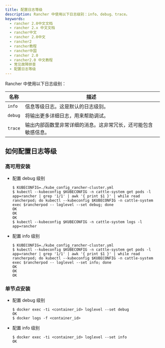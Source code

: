 ```yaml
---
title: 配置日志等级
description: Rancher 中使用以下日志级别：info、debug、trace。
keywords:
  - rancher 2.0中文文档
  - rancher 2.x 中文文档
  - rancher中文
  - rancher 2.0中文
  - rancher2
  - rancher教程
  - rancher中国
  - rancher 2.0
  - rancher2.0 中文教程
  - 常见故障排查
  - 配置日志等级
---
```


Rancher 中使用以下日志级别：

| 名称    | 描述                                                           |
| ------- | -------------------------------------------------------------- |
| `info`  | 信息等级日志。这是默认的日志级别。                             |
| `debug` | 将输出更多详细日志，用来帮助调试。                             |
| `trace` | 输出内部函数里非常详细的消息。这非常冗长，还可能包含敏感信息。 |

## 如何配置日志等级

### 高可用安装

- 配置 debug 级别

  ```
  $ KUBECONFIG=./kube_config_rancher-cluster.yml
  $ kubectl --kubeconfig $KUBECONFIG -n cattle-system get pods -l app=rancher | grep '1/1' | awk '{ print $1 }' | while read rancherpod; do kubectl --kubeconfig $KUBECONFIG -n cattle-system exec $rancherpod -- loglevel --set debug; done
  OK
  OK
  OK
  $ kubectl --kubeconfig $KUBECONFIG -n cattle-system logs -l app=rancher
  ```

- 配置 info 级别

  ```
  $ KUBECONFIG=./kube_config_rancher-cluster.yml
  $ kubectl --kubeconfig $KUBECONFIG -n cattle-system get pods -l app=rancher | grep '1/1' | awk '{ print $1 }' | while read rancherpod; do kubectl --kubeconfig $KUBECONFIG -n cattle-system exec $rancherpod -- loglevel --set info; done
  OK
  OK
  OK
  ```

### 单节点安装

- 配置 debug 级别

  ```
  $ docker exec -ti <container_id> loglevel --set debug
  OK
  $ docker logs -f <container_id>
  ```

- 配置 info 级别

  ```
  $ docker exec -ti <container_id> loglevel --set info
  OK
  ```

